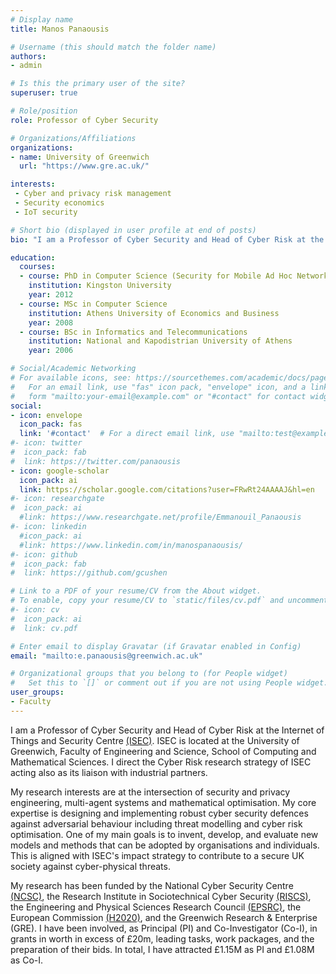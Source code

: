 ```yaml
---
# Display name
title: Manos Panaousis

# Username (this should match the folder name)
authors:
- admin

# Is this the primary user of the site?
superuser: true

# Role/position
role: Professor of Cyber Security

# Organizations/Affiliations
organizations:
- name: University of Greenwich
  url: "https://www.gre.ac.uk/"

interests:
 - Cyber and privacy risk management
 - Security economics
 - IoT security

# Short bio (displayed in user profile at end of posts)
bio: "I am a Professor of Cyber Security and Head of Cyber Risk at the Internet of Things and Security Centre [(ISEC)](https://www.gre.ac.uk/research/groups/isec). ISEC is located at the University of Greenwich, Faculty of Engineering and Science, School of Computing and Mathematical Sciences. I direct the Cyber Risk research strategy of ISEC acting also as its liaison with industrial partners."

education:
  courses:
  - course: PhD in Computer Science (Security for Mobile Ad Hoc Networks)
    institution: Kingston University
    year: 2012
  - course: MSc in Computer Science
    institution: Athens University of Economics and Business
    year: 2008
  - course: BSc in Informatics and Telecommunications
    institution: National and Kapodistrian University of Athens
    year: 2006

# Social/Academic Networking
# For available icons, see: https://sourcethemes.com/academic/docs/page-builder/#icons
#   For an email link, use "fas" icon pack, "envelope" icon, and a link in the
#   form "mailto:your-email@example.com" or "#contact" for contact widget.
social:
- icon: envelope
  icon_pack: fas
  link: '#contact'  # For a direct email link, use "mailto:test@example.org".
#- icon: twitter
#  icon_pack: fab
#  link: https://twitter.com/panaousis
- icon: google-scholar
  icon_pack: ai
  link: https://scholar.google.com/citations?user=FRwRt24AAAAJ&hl=en
#- icon: researchgate
#  icon_pack: ai
  #link: https://www.researchgate.net/profile/Emmanouil_Panaousis
#- icon: linkedin
  #icon_pack: ai
  #link: https://www.linkedin.com/in/manospanaousis/
#- icon: github
#  icon_pack: fab
#  link: https://github.com/gcushen

# Link to a PDF of your resume/CV from the About widget.
# To enable, copy your resume/CV to `static/files/cv.pdf` and uncomment the lines below.
#- icon: cv
#  icon_pack: ai
#  link: cv.pdf

# Enter email to display Gravatar (if Gravatar enabled in Config)
email: "mailto:e.panaousis@greenwich.ac.uk"

# Organizational groups that you belong to (for People widget)
#   Set this to `[]` or comment out if you are not using People widget.
user_groups:
- Faculty
---
```



<!-- ISEC aims at equipping the Internet of Things with the ability to adapt to the needs of human beings and self-protect against cyber security, safety and privacy threats. With 28 members of staff and PhD students and an annual budget over £2M, it specialises in security and privacy technologies for distributed digital environments where a security breach in cyber space can affect people and systems in physical space, from smart homes and smart buildings to robotics, e-commerce and corporate environments. Our members specialise in embedded system security, mathematical modelling, formal methods, optimisation and machine learning together with practitioner skills in penetration testing and digital forensics. The centre’s research strategy prioritises multidisciplinary research and the validation of theoretical grounding with laboratory and in-the-wild experimentation with end-users. -->

I am a Professor of Cyber Security and Head of Cyber Risk at the Internet of Things and Security Centre [(ISEC)](https://www.gre.ac.uk/research/groups/isec). ISEC is located at the University of Greenwich, Faculty of Engineering and Science, School of Computing and Mathematical Sciences. I direct the Cyber Risk research strategy of ISEC acting also as its liaison with industrial partners.

My research interests are at the intersection of security and privacy engineering, multi-agent systems and mathematical optimisation. My core expertise is designing and implementing robust cyber security defences against adversarial behaviour including threat modelling and cyber risk optimisation. One of my main goals is to invent, develop, and evaluate new models and methods that can be adopted by organisations and individuals. This is aligned with ISEC's impact strategy to contribute to a secure UK society against cyber-physical threats.

My research has been funded by the National Cyber Security Centre [(NCSC)](https://www.ncsc.gov.uk/), the Research Institute in Sociotechnical Cyber Security [(RISCS)](https://www.riscs.org.uk/), the Engineering and Physical Sciences Research Council [(EPSRC)](https://epsrc.ukri.org/), the European Commission [(H2020)](https://ec.europa.eu/programmes/horizon2020/en), and the Greenwich Research & Enterprise (GRE). I have been involved, as Principal (PI) and Co-Investigator (Co-I), in grants in worth in excess of £20m, leading tasks, work packages, and the preparation of their bids. In total, I have attracted £1.15M as PI and £1.08M as Co-I.

<!-- **Service** - I sit on the Conference on Decision and Game Theory for Security [(GameSec)](https://www.gamesec-conf.org/) Advisory Committee panel. GameSec is a small and highly specialised conference in the intersection of cybersecurity and decision support. It has been instrumental in building and maintaining the community around this topic while it is ranked 20th among all computer science conferences for computer security and cryptography, one position below the prestigious IEEE Computer Security Foundations Symposium [(source)](https://research.com/conference-rankings/computer-science/2021/computer-security-cryptography).

I am an Associate Editor of the IET Information Security journal, reviewer of numerous high impact factor journals including IEEE TIFS and TDSC, Senior member of the IEEE, Advisory Board member of the H2020 SPIDER and H2020 SECANT projects, member of the [(EPSRC)](https://epsrc.ukri.org) Associate Peer Review College, Member of the College of Peer Reviewers of the [(REPHRAIN)](https://www.rephrain.ac.uk/) (National Research Centre on Privacy, Harm Reduction and Adversarial Influence Online), and External Evaluator for the Romanian Agency for Quality Assurance in Higher Education. -->

<!-- **Research Funding**  -->

<!-- My research involves:
* Modelling cyber risk using threat modelling, vulnerability assessment, control-based risk assessment.
* Studying the impact of cyber attacks in numerous use cases including healthcare, smart home, smart grid, and 5G infrastructure.
* Designing and developing robust architectures as well as AI-powered decision-support methods to mitigate cyber risks.
* Modelling cybersecurity decisions using Cost-Benefit Analysis and AI techniques based on game theory and optimisation to determine optimal cyber-related behaviours subject to limited resources. -->
